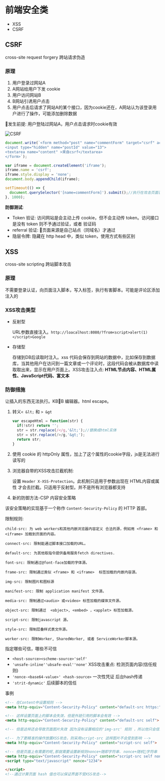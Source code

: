 # 前端安全类

* XSS
* CSRF

## CSRF

cross-site request forgery 跨站请求伪造

### 原理

1. 用户登录过网站A
1. A网站给用户下发 cookie
1. 用户访问网站B
1. B网站引诱用户点击
1. 用户点击后请求了网站A的某个接口，因为cookie还在，A网站认为该登录用户进行了操作，可能添加删除数据

发生前提: 用户登陆过网站A，用户点击请求时cookie有效

![CSRF](http://om1o84p1p.bkt.clouddn.com/1503815405.png?imageMogr2/thumbnail/!70p)

```javascript
document.write(`<form method="post" name="commentForm" target="csrf" action="http://loacalhost">
<input type="hidden" name="postId" value="13">
<textarea name="content" >来自csrf</textarea>
</form>`);

var iframe = document.createElement('iframe');
iframe.name = 'csrf';
iframe.style.display = 'none';
document.body.appendChild(iframe);

setTimeout(() => {
  document.querySelector('[name=commentForm]').submit();//执行在攻击页面该脚本
}, 1000);
```

**防御测试**:

* Token 验证: 访问网站是会主动上传 cookie，但不会主动传 token。访问接口是没有 token 则不予通过验证，或者 验证码
* referral 验证: 页面来源是自己站点（同域名）才通过
* 隐层令牌: 隐藏在 http head 中，类似 token，使用方式有些区别

## XSS

cross-site scripting 跨站脚本攻击

### 原理

不需要登录认证，向页面注入脚本，写入标签，执行有害脚本。可能是评论区添加注入的

### XSS攻击类型

* 反射型

  URL参数直接注入。`http://loacalhost:8080/?from<script>alert(1)</script>Google`

* 存储型

  存储到DB后读取时注入。xss 代码会保存到网站的数据中，比如保存到数据库，当其他用户在访问到一篇文章或一个评论时，这段代码会被从数据库中读取取出来，显示在用户页面上。XSS攻击注入点: **HTML节点内容、HTML属性、JavaScript代码、富文本**

### 防御措施

让插入的东西无法执行。KBB 编辑器。html escape。

1. 转义`< &lt;` 和 `> &gt`

    ```javascript
    var escapeHtml = function(str) {
      if(!str) return '';
      str = str.replace(/</g,'&lt;');//替换成html实体
      str = str.replace(/>/g,'&gt;');
      return str;
    }
    ```

1. 使用 cookie 的 httpOnly 属性，加上了这个属性的cookie字段，js是无法进行读写的

1. 浏览器自带的XSS攻击拦截机制:

    设置 `Header X-XSS-Protection`。此机制只适用于参数出现在 HTML内容或属性 才会去拦截。只适用于反射型。并不是所有浏览器都支持

1. 新的防御方法-CSP 内容安全策略

  该安全策略的实现基于一个称作 `Content-Security-Policy` 的 HTTP 首部。

  限制规则:

  ```
  child-src: 为 web workers和其他内嵌浏览器内容定义 合法的源，例如用 <frame> 和 <iframe> 加载到页面的内容。

  connect-src: 限制能通过脚本接口加载的URL。

  default-src: 为其他取指令提供备用服务fetch directives.

  font-src: 限制通过@font-face加载的字体源。

  frame-src: 限制通过类似 <frame> 和 <iframe>  标签加载的内嵌内容源。

  img-src: 限制图片和图标源

  manifest-src: 限制 application manifest 文件源。

  media-src: 限制通过<audio> 或<video> 标签加载的媒体文件源。

  object-src: 限制通过  <object>, <embed> ，<applet> 标签加载源。

  script-src: 限制javascript 源。

  style-src: 限制层叠样式表文件源。

  worker-src: 限制Worker, SharedWorker, 或者 ServiceWorker脚本源。
  ```

指定哪些可信，哪些不可信

* `<host-source><scheme-source>'self'`
* `'unsafe-inline''ubsafe-eval''none'` XSS攻击重点: 检测页面内容(信任规则)
* `'nonce-<base64-value>' <hash-source>` 一次性凭证 后台hash传递
* `'strit-dynamic'` 后续脚本的信任

事例

```html
<!-- 在Content中设置规则 -->
<meta http-equiv="Content-Security-Policy" content="default-src https:">

<!-- 这样设置页面上的脚本会失效，但是外链引用的脚本会有效 -->
<meta http-equiv="Content-Security-Policy" content="default-src self">

<!-- 但是这样还会导致页面图片失效 因为没有设置相应的'img-src' 规则 ，所以他只会信赖本域下的图片 -->

<!-- 为了更精准的操作放置XSS攻击，则采用script-src 这样图片不会受到影响 -->
<meta http-equiv="Content-Security-Policy" content="script-src self">

<!-- 但是页面上有需要的呢,那就需要设置新规则nonce+随即字符串. nonce+随机🔀字符串 -->
<meta http-equiv="Content-Security-Policy" content="script-src self nonce-1234">
<script type="text/javascript" nonce="1234">

</script>
<!--通过计算页面 hash 值也可以保证界面不受XSS攻击-->
```
